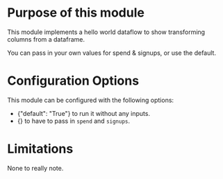 # Purpose of this module

This module implements a hello world dataflow to show transforming columns from a dataframe.

You can pass in your own values for spend & signups, or use the default.

# Configuration Options
This module can be configured with the following options:
 - {"default":  "True"} to run it without any inputs.
 - {} to have to pass in `spend` and `signups`.

# Limitations

None to really note.
